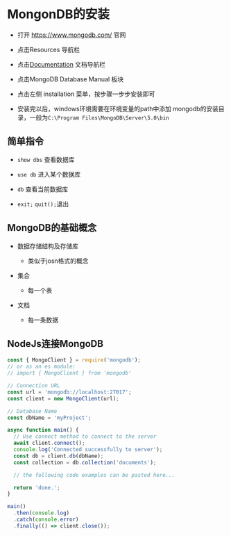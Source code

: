 # MongonDB的安装

- 打开 https://www.mongodb.com/ 官网

- 点击Resources 导航栏

- 点击[Documentation](https://www.mongodb.com/docs/) 文档导航栏

- 点击MongoDB Database Manual 板块

- 点击左侧 installation 菜单，按步骤一步步安装即可

- 安装完以后，windows环境需要在环境变量的path中添加 mongodb的安装目录，一般为`C:\Program Files\MongoDB\Server\5.0\bin`

## 简单指令

- `show dbs`  查看数据库

- `use db` 进入某个数据库

- `db` 查看当前数据库

- `exit;`   `quit();`退出

## MongoDB的基础概念

- 数据存储结构及存储库 
  
  - 类似于josn格式的概念

- 集合
  
  - 每一个表

- 文档
  
  - 每一条数据

## NodeJs连接MongoDB

```js
const { MongoClient } = require('mongodb');
// or as an es module:
// import { MongoClient } from 'mongodb'

// Connection URL
const url = 'mongodb://localhost:27017';
const client = new MongoClient(url);

// Database Name
const dbName = 'myProject';

async function main() {
  // Use connect method to connect to the server
  await client.connect();
  console.log('Connected successfully to server');
  const db = client.db(dbName);
  const collection = db.collection('documents');

  // the following code examples can be pasted here...

  return 'done.';
}

main()
  .then(console.log)
  .catch(console.error)
  .finally(() => client.close());
```
